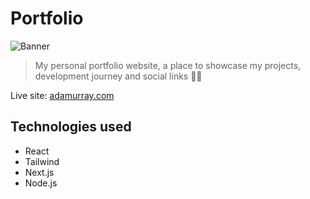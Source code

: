# Portfolio
![Banner](https://github.com/adam-m01/Portfolio/assets/7604430/a220b9b4-e7af-43bb-95b4-0a57f73d63e7)

> My personal portfolio website, a place to showcase my projects, development journey and social links 👨‍💻

Live site: [adamurray.com](https://adamurray.com/)


## Technologies used

 - React
 - Tailwind
 - Next.js
 - Node.js




